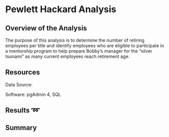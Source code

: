 # Pewlett Hackard Analysis

## Overview of the Analysis
The purpose of this analysis is to determine the number of retiring employees per title and identify employees who are eligible to participate in a mentorship program to help prepare Bobby’s manager for the “silver tsunami” as many current employees reach retirement age.

## Resources
Data Source: 

Software: pgAdmin 4, SQL

## Results :loop:


## Summary
